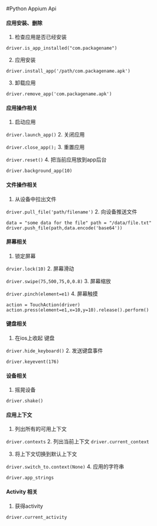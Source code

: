 
#Python Appium Api

####  应用安装、删除 

1. 检查应用是否已经安装

`driver.is_app_installed("com.packagename")`

2. 应用安装

`driver.install_app('/path/com.packagename.apk')`

3. 卸载应用

`driver.remove_app('com.packagename.apk')`


#### 应用操作相关

1. 启动应用

`driver.launch_app()`
2. 关闭应用

`driver.close_app();`
3. 重置应用

`driver.reset()`
4. 把当前应用放到app后台

`driver.background_app(10)`

#### 文件操作相关

1. 从设备中拉出文件

`driver.pull_file('path/filename')`
2. 向设备推送文件

`data = "some data for the file"
 path = "/data/file.txt"
 driver.push_file(path,data.encode('base64'))`

#### 屏幕相关

1. 锁定屏幕 

`drvier.lock(10)`
2. 屏幕滑动

`driver.swipe(75,500,75,0,0.8)`
3. 屏幕缩放

`driver.pinch(element=e1)`
4. 屏幕触摸

`action = TouchAction(driver)
action.press(element=e1,x=10,y=10).release().perform()`

####  键盘相关

1. 在ios上收起 键盘

`driver.hide_keyboard()`
2. 发送键盘事件

`driver.keyevent(176)`

#### 设备相关

1. 摇晃设备

`driver.shake()`

#### 应用上下文

1. 列出所有的可用上下文

`driver.contexts`
2. 列出当前上下文
`driver.current_context`

3. 将上下文切换到默认上下文

`driver.switch_to.context(None)`
4. 应用的字符串

`driver.app_strings`


#### Activity 相关

1. 获得activity

`driver.current_activity`
